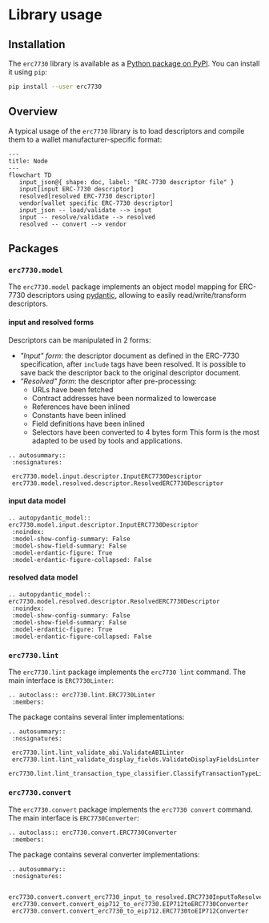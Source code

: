 # Library usage

## Installation

The `erc7730` library is available as a [Python package on PyPI](https://pypi.org/project/erc7730). You can install it
using `pip`:

```bash
pip install --user erc7730
```

## Overview

A typical usage of the `erc7730` library is to load descriptors and compile them to a wallet manufacturer-specific
format:

```{mermaid}
---
title: Node
---
flowchart TD
   input_json@{ shape: doc, label: "ERC-7730 descriptor file" }
   input[input ERC-7730 descriptor]
   resolved[resolved ERC-7730 descriptor]
   vendor[wallet specific ERC-7730 descriptor]
   input_json -- load/validate --> input
   input -- resolve/validate --> resolved
   resolved -- convert --> vendor
```

## Packages

### `erc7730.model`

The `erc7730.model` package implements an object model mapping for ERC-7730 descriptors using
[pydantic](https://docs.pydantic.dev), allowing to easily read/write/transform descriptors.

#### input and resolved forms

Descriptors can be manipulated in 2 forms:
 - *"Input" form*: the descriptor document as defined in the ERC-7730 specification, after `include` tags have been
   resolved. It is possible to save back the descriptor back to the original descriptor document. 
 - *"Resolved" form*: the descriptor after pre-processing:
    - URLs have been fetched
    - Contract addresses have been normalized to lowercase
    - References have been inlined
    - Constants have been inlined
    - Field definitions have been inlined
    - Selectors have been converted to 4 bytes form
   This form is the most adapted to be used by tools and applications.

```{eval-rst}
.. autosummary::
 :nosignatures:
 
 erc7730.model.input.descriptor.InputERC7730Descriptor
 erc7730.model.resolved.descriptor.ResolvedERC7730Descriptor
```

#### input data model

```{eval-rst}
.. autopydantic_model:: erc7730.model.input.descriptor.InputERC7730Descriptor
 :noindex:
 :model-show-config-summary: False
 :model-show-field-summary: False
 :model-erdantic-figure: True
 :model-erdantic-figure-collapsed: False
```

#### resolved data model

```{eval-rst}
.. autopydantic_model:: erc7730.model.resolved.descriptor.ResolvedERC7730Descriptor
 :noindex:
 :model-show-config-summary: False
 :model-show-field-summary: False
 :model-erdantic-figure: True
 :model-erdantic-figure-collapsed: False
```

### `erc7730.lint`

The `erc7730.lint` package implements the `erc7730 lint` command. The main interface is `ERC7730Linter`:

```{eval-rst}
.. autoclass:: erc7730.lint.ERC7730Linter
 :members:
```

The package contains several linter implementations:

```{eval-rst}
.. autosummary::
 :nosignatures:
 
 erc7730.lint.lint_validate_abi.ValidateABILinter
 erc7730.lint.lint_validate_display_fields.ValidateDisplayFieldsLinter
 erc7730.lint.lint_transaction_type_classifier.ClassifyTransactionTypeLinter
```

### `erc7730.convert`

The `erc7730.convert` package implements the `erc7730 convert` command. The main interface is `ERC7730Converter`:

```{eval-rst}
.. autoclass:: erc7730.convert.ERC7730Converter
 :members:
```

The package contains several converter implementations:

```{eval-rst}
.. autosummary::
 :nosignatures:
 
 erc7730.convert.convert_erc7730_input_to_resolved.ERC7730InputToResolved
 erc7730.convert.convert_eip712_to_erc7730.EIP712toERC7730Converter
 erc7730.convert.convert_erc7730_to_eip712.ERC7730toEIP712Converter
```
